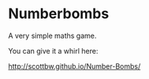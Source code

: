 # Numberbombs

A very simple maths game.

You can give it a whirl here:

http://scottbw.github.io/Number-Bombs/
